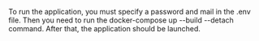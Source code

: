 To run the application, you must specify a password and mail in the .env file. 
Then you need to run the docker-compose up --build --detach command. 
After that, the application should be launched.